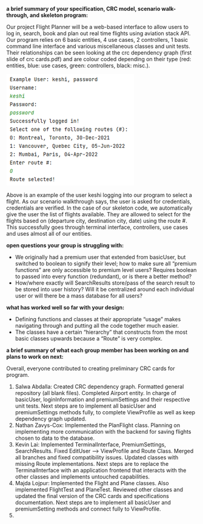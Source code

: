**a brief summary of your specification, CRC model, scenario walk-through, and skeleton program:**

Our project Flight Planner will be a web-based interface to allow users to log in, search, book and plan out real time flights using aviation stack API. Our program relies on 6 basic entities, 4 use cases, 2 controllers, 1 basic command line interface and various miscellaneous classes and unit tests. Their relationships can be seen looking at the crc dependency graph (first slide of crc cards.pdf) and are colour coded depending on their type (red: entities, blue: use cases, green: controllers, black: misc.). 

![alt text](https://github.com/CSC207-UofT/course-project-kamamans/blob/main/skeleton_walkthrough_example.png)

Above is an example of the user keshi logging into our program to select a flight. As our scenario walkthrough says, the user is asked for credentials, credentials are verified. In the case of our skeleton code, we automatically give the user the list of flights available. They are allowed to select for the flights based on (departure city, destination city, date) using the route #. This successfully goes through terminal interface, controllers, use cases and uses almost all of our entities. 

**open questions your group is struggling with:**

* We originally had a premium user that extended from basicUser, but switched to boolean to signify their level; how to make sure all “premium functions” are only accessible to premium level users? Requires boolean to passed into every function (redundant), or is there a better method? 
* How/where exactly will SearchResults store/pass of the search result to be stored into user history? Will it be centralized around each individual user or will there be a mass database for all users? 

**what has worked well so far with your design:**

* Defining functions and classes at their appropriate “usage” makes navigating through and putting all the code together much easier.  
* The classes have a certain “hierarchy” that constructs from the most basic classes upwards because a “Route” is very complex. 

**a brief summary of what each group member has been working on and plans to work on next:**

Overall, everyone contributed to creating preliminary CRC cards for program. 

1. Salwa Abdalla: Created CRC dependency graph. Formatted general repository (all blank files). Completed Airport entity. In charge of basicUser, loginInformation and premiumSettings and their respective unit tests. Next steps are to implement all basicUser and premiumSettings methods fully, to complete ViewProfile as well as keep dependency graph updated. 
2. Nathan Zavys-Cox: Implemented the PlanFlight class. Planning on implementing more communication with the backend for saving flights chosen to data to the database. 
3. Kevin Lai: Implemented TerminalInterface, PremiumSettings, SearchResults. Fixed EditUser --> ViewProfile and Route Class. Merged all branches and fixed compatibility issues. Updated classes with missing Route implementations. Next steps are to replace the TerminalInterface with an application frontend that interacts with the other classes and implements untouched capabilities.  
4. Majda Lojpur: Implemented the Flight and Plane classes. Also implemented FlightTest and PlaneTest. Reviewed other classes and updated the final version of the CRC cards and specifications documentation. Next steps are to implement all basicUser and premiumSetting methods and connect fully to ViewProfile.  
5. 

